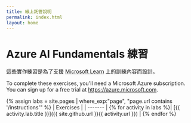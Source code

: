 ```yaml
---
title: 線上託管說明
permalink: index.html
layout: home
---
```


# <a name="azure-ai-fundamentals-exercises"></a>Azure AI Fundamentals 練習

這些實作練習是為了支援 [Microsoft Learn](https://docs.microsoft.com/training/) 上的訓練內容而設計。

To complete these exercises, you'll need a Microsoft Azure subscription. You can sign up for a free trial at <bpt id="p1">[</bpt><ph id="ph1">https://azure.microsoft.com</ph><ept id="p1">](https://azure.microsoft.com)</ept>.

{% assign labs = site.pages | where_exp:"page", "page.url contains '/instructions'" %}
| Exercises |
| ------- | 
{% for activity in labs  %}| [{{ activity.lab.title }}]({{ site.github.url }}{{ activity.url }}) |
{% endfor %}
